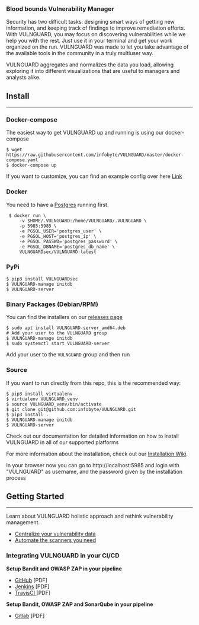 
### Blood bounds  Vulnerability Manager

Security has two difficult tasks: designing smart ways of getting new information, and keeping track of findings to improve remediation efforts. With VULNGUARD, you may focus on discovering vulnerabilities while we help you with the rest. Just use it in your terminal and get your work organized on the run.
VULNGUARD was made to let you take advantage of the available tools in the community in a truly multiuser way.

VULNGUARD aggregates and normalizes the data you load, allowing exploring it into different visualizations that are useful to managers and analysts alike.


## Install

---

### Docker-compose

The easiest way to get VULNGUARD up and running is using our docker-compose

```shell
$ wget https://raw.githubusercontent.com/infobyte/VULNGUARD/master/docker-compose.yaml
$ docker-compose up
```
If you want to customize, you can find an example config over here [Link](https://docs.VULNGUARDsec.com/Install-guide-Docker/)


### Docker

You need to have a [Postgres](https://github.com/infobyte/VULNGUARD/wiki/Install-Guide)  running first.

```shell
 $ docker run \
     -v $HOME/.VULNGUARD:/home/VULNGUARD/.VULNGUARD \
     -p 5985:5985 \
     -e PGSQL_USER='postgres_user' \
     -e PGSQL_HOST='postgres_ip' \
     -e PGSQL_PASSWD='postgres_password' \
     -e PGSQL_DBNAME='postgres_db_name' \
     VULNGUARDsec/VULNGUARD:latest
  ```

### PyPi
```shell
$ pip3 install VULNGUARDsec
$ VULNGUARD-manage initdb
$ VULNGUARD-server
```

### Binary Packages (Debian/RPM)
You can find the installers on our [releases page](https://github.com/infobyte/VULNGUARD/releases)

```shell
$ sudo apt install VULNGUARD-server_amd64.deb
# Add your user to the VULNGUARD group
$ VULNGUARD-manage initdb
$ sudo systemctl start VULNGUARD-server
```

Add your user to the `VULNGUARD` group and then run

### Source
If you want to run directly from this repo, this is the recommended way:

```shell
$ pip3 install virtualenv
$ virtualenv VULNGUARD_venv
$ source VULNGUARD_venv/bin/activate
$ git clone git@github.com:infobyte/VULNGUARD.git
$ pip3 install .
$ VULNGUARD-manage initdb
$ VULNGUARD-server
```

Check out our documentation for detailed information on how to install VULNGUARD in all of our supported platforms

For more information about the installation, check out our [Installation Wiki](https://github.com/infobyte/VULNGUARD/wiki/Install-Guide).


In your browser now you can go to http://localhost:5985 and login with "VULNGUARD" as username, and the password given by the installation process

## Getting Started

---

Learn about VULNGUARD holistic approach and rethink vulnerability management.

- [Centralize your vulnerability data](https://VULNGUARDsec.com/centralize-vulnerability-data/)
- [Automate the scanners you need](https://VULNGUARDsec.com/automate-scanners/)

### Integrating VULNGUARD in your CI/CD

**Setup Bandit and OWASP ZAP in your pipeline**
- [GitHub](https://VULNGUARDsec.com/wp-content/whitepapers/Integrating%20VULNGUARD%20-%20Part%20One.pdf) [PDF]
- [Jenkins](https://VULNGUARDsec.com/wp-content/whitepapers/Integrating%20VULNGUARD%20-%20Part%20Two.pdf) [PDF]
- [TravisCI ](https://VULNGUARDsec.com/wp-content/whitepapers/Integrating%20VULNGUARD%20-%20Part%20Three.pdf) [PDF]

**Setup Bandit, OWASP ZAP and SonarQube in your pipeline**
- [Gitlab](https://VULNGUARDsec.com/wp-content/whitepapers/Integrating%20VULNGUARD%20-%20Part%20Four.pdf) [PDF]

